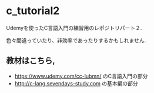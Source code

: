 # c_tutorial2
Udemyを使ったC言語入門の練習用のレポジトリパート２.

色々間違っていたり、非効率であったりするかもしれません.

## 教材はこちら,
- https://www.udemy.com/cc-lubmn/ のC言語入門の部分
- http://c-lang.sevendays-study.com の基本編の部分
